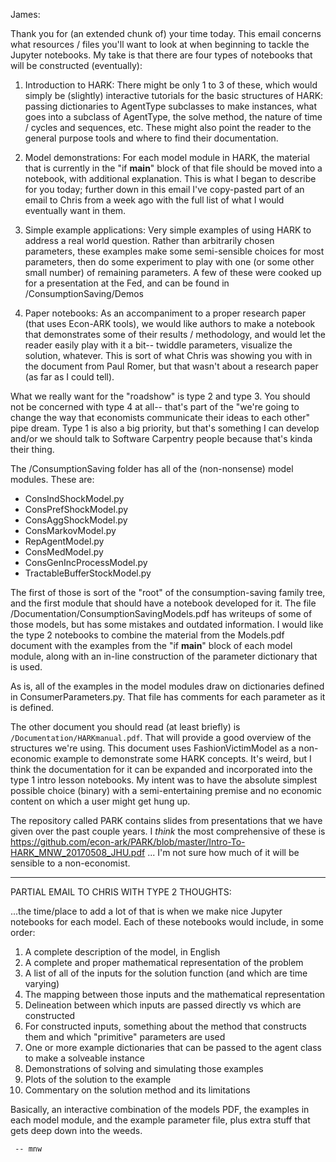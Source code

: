 

James:

Thank you for (an extended chunk of) your time today.  This email concerns
what resources / files you'll want to look at when beginning to tackle the
Jupyter notebooks.  My take is that there are four types of notebooks that
will be constructed (eventually):

1) Introduction to HARK: There might be only 1 to 3 of these, which would
simply be (slightly) interactive tutorials for the basic structures of
HARK: passing dictionaries to AgentType subclasses to make instances, what
goes into a subclass of AgentType, the solve method, the nature of time /
cycles and sequences, etc.  These might also point the reader to the
general purpose tools and where to find their documentation.

2) Model demonstrations: For each model module in HARK, the material that
is currently in the "if __main__" block of that file should be moved into a
notebook, with additional explanation.  This is what I began to describe
for you today; further down in this email I've copy-pasted part of an email
to Chris from a week ago with the full list of what I would eventually want
in them.

3) Simple example applications: Very simple examples of using HARK to
address a real world question.  Rather than arbitrarily chosen parameters,
these examples make some semi-sensible choices for most parameters, then do
some experiment to play with one (or some other small number) of remaining
parameters.  A few of these were cooked up for a presentation at the Fed,
and can be found in /ConsumptionSaving/Demos

4) Paper notebooks: As an accompaniment to a proper research paper (that
uses Econ-ARK tools), we would like authors to make a notebook that
demonstrates some of their results / methodology, and would let the reader
easily play with it a bit-- twiddle parameters, visualize the solution,
whatever.  This is sort of what Chris was showing you with in the document
from Paul Romer, but that wasn't about a research paper (as far as I could
tell).

What we really want for the "roadshow" is type 2 and type 3.  You should
not be concerned with type 4 at all-- that's part of the "we're going to
change the way that economists communicate their ideas to each other" pipe
dream.  Type 1 is also a big priority, but that's something I can develop
and/or we should talk to Software Carpentry people because that's kinda
their thing.

The /ConsumptionSaving folder has all of the (non-nonsense) model modules.
These are:

- ConsIndShockModel.py
- ConsPrefShockModel.py
- ConsAggShockModel.py
- ConsMarkovModel.py
- RepAgentModel.py
- ConsMedModel.py
- ConsGenIncProcessModel.py
- TractableBufferStockModel.py

The first of those is sort of the "root" of the consumption-saving family
tree, and the first module that should have a notebook developed for it.
The file /Documentation/ConsumptionSavingModels.pdf has writeups of some of
those models, but has some mistakes and outdated information.  I would like
the type 2 notebooks to combine the material from the Models.pdf document
with the examples from the "if __main__" block of each model module, along
with an in-line construction of the parameter dictionary that is used.

As is, all of the examples in the model modules draw on dictionaries
defined in ConsumerParameters.py.  That file has comments for each
parameter as it is defined.

The other document you should read (at least briefly) is
`/Documentation/HARKmanual.pdf`.  That will provide a good overview of the
structures we're using.  This document uses FashionVictimModel as a
non-economic example to demonstrate some HARK concepts.  It's weird, but I
think the documentation for it can be expanded and incorporated into the
type 1 intro lesson notebooks.  My intent was to have the absolute simplest
possible choice (binary) with a semi-entertaining premise and no economic
content on which a user might get hung up.

The repository called PARK contains slides from presentations that we have
given over the past couple years.  I *think* the most comprehensive of
these is
https://github.com/econ-ark/PARK/blob/master/Intro-To-HARK_MNW_20170508_JHU.pdf
... I'm not sure how much of it will be sensible to a non-economist.

---------------------------------------------------------

PARTIAL EMAIL TO CHRIS WITH TYPE 2 THOUGHTS:

...the time/place to add a lot of that is when we make nice Jupyter
notebooks for each model.  Each of these notebooks would include, in some
order:

1) A complete description of the model, in English
2) A complete and proper mathematical representation of the problem
3) A list of all of the inputs for the solution function (and which are
time varying)
4) The mapping between those inputs and the mathematical representation
5) Delineation between which inputs are passed directly vs which are
constructed
6) For constructed inputs, something about the method that constructs them
and which "primitive" parameters are used
7) One or more example dictionaries that can be passed to the agent class
to make a solveable instance
8) Demonstrations of solving and simulating those examples
9) Plots of the solution to the example
10) Commentary on the solution method and its limitations

Basically, an interactive combination of the models PDF, the examples in
each model module, and the example parameter file, plus extra stuff that
gets deep down into the weeds.

     -- mnw
